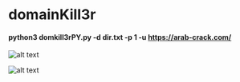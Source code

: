 # domainKill3r

#### python3 domkill3rPY.py -d dir.txt -p 1 -u https://arab-crack.com/


![alt text](https://imgur.com/M6vwZv5.png)

![alt text](https://imgur.com/4Okeu4V.png)
